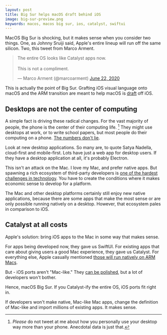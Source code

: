 ```yaml
---
layout: post
title: Big Sur helps macOS draft behind iOS
image: big-sur-preview.png
keywords: macos, macos big sur, ios, catalyst, swiftui
---
```


MacOS Big Sur is shocking, but it makes sense when you consider two things. <!--break--> One, as Johnny Sruiji said, Apple's entire lineup will run off the same silicon. Two, this tweet from Marco Arment. 

<blockquote class="twitter-tweet"><p lang="en" dir="ltr">The entire OS looks like Catalyst apps now.<br><br>This is not a compliment.</p>&mdash; Marco Arment (@marcoarment) <a href="https://twitter.com/marcoarment/status/1275129517615599625?ref_src=twsrc%5Etfw">June 22, 2020</a></blockquote> <script async src="https://platform.twitter.com/widgets.js" charset="utf-8"></script> 

This is actually the point of Big Sur. Grafting iOS visual language onto macOS and the ARM transition are meant to help macOS is [draft](https://www.dictionary.com/browse/drafting) off iOS.

## Desktops are not the center of computing

A simple fact is driving these radical changes. For the vast majority of people, the phone is the center of their computing life. [^1] They might use desktops at work, or to write school papers, but most people do their computing on a phone. [The numbers don't lie](https://www.dictionary.com/browse/drafting).

[^1]: *Please* do not tweet at me about how you personally use your desktop way more than your phone. Anecdotal data is just that. 

Look at new desktop applications. So many are, to quote Satya Nadella, cloud-first and mobile-first. Lots have just a web app for desktop users. If they have a desktop application at all, it's probably Electron. 

This isn't an attack on the Mac. I love my Mac, and prefer native apps. But spawning a rich ecosystem of third-party developers is [one of the hardest challenges in technology](https://www.theverge.com/2017/10/10/16452162/windows-phone-history-glorious-failure). You have to create the conditions where it makes economic sense to develop for a platform. 

The Mac and other desktop platforms certainly still enjoy new native applications, because there are some apps that make the most sense or are only possible running natively on a desktop. However, that ecosystem pales in comparison to iOS.

## Catalyst at all costs

Apple's solution: bring iOS apps to the Mac in some way that makes sense. 

For apps being developed now, they gave us SwiftUI. For existing apps that care about giving users a good Mac experience, they gave us Catalyst. For everything else, Apple casually mentioned [those will run natively on ARM Macs](https://www.engadget.com/ios-apps-arm-powered-macs-192046502.html). 

But - iOS ports aren't "Mac-like." They [can be polished](https://twitter.com/stroughtonsmith/status/1273278521763418112?s=20), but a lot of developers won't bother. 

Hence, macOS Big Sur. If you Catalyst-ify the entire OS, iOS ports fit right in.

If developers won't make native, Mac-like Mac apps, change the definition of Mac-like and import millions of existing apps. It makes sense.